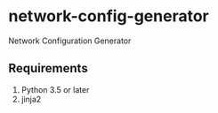 # network-config-generator

Network Configuration Generator

## Requirements

1. Python 3.5 or later
1. jinja2
